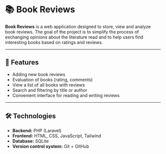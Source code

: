 # 📚 Book Reviews

**Book Reviews** is a web application designed to store, view and analyze book reviews.
The goal of the project is to simplify the process of exchanging opinions about the literature read and to help users find interesting books based on ratings and reviews.

---

## 🚀 Features
- Adding new book reviews
- Evaluation of books (rating, comments)
- View a list of all books with reviews
- Search and filtering by title or author
- Convenient interface for reading and writing reviews

---

## 🛠️ Technologies
- **Backend:** PHP (Laravel)
- **Frontend:** HTML, CSS, JavaScript, Tailwind
- **Database:** SQLite
- **Version control system:** Git + GitHub
